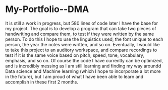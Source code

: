 # My-Portfolio--DMA


It is still a work in progress, but 580 lines of code later I have the base for my project. The goal is to develop a program that can take two pieces of handwriting and compare them, to test if they were written by the same person. To do this I hope to use the linguistics used, the font unique to each person, the year the notes were written, and so on. Eventually, I would like to take this project to an auditory workspace, and compare recordings to test if it is the same voice based on pitch, speed, tone, vocabulary, emphasis, and so on. Of course the code I have currently can be optimized, and is incredibly messing as I am still learning and finding my way aroundd Data science and Machine learning (which I hope to incorporate a lot more in the future), but I am proud of what I have been able to learn and accomplish in these first 2 months. 
